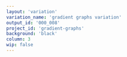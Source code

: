 ```yaml
---
layout: 'variation'
variation_name: 'gradient graphs variation'
output_id: '000_008'
project_id: 'gradient-graphs'
background: 'black'
column: 3
wip: false
---
```

